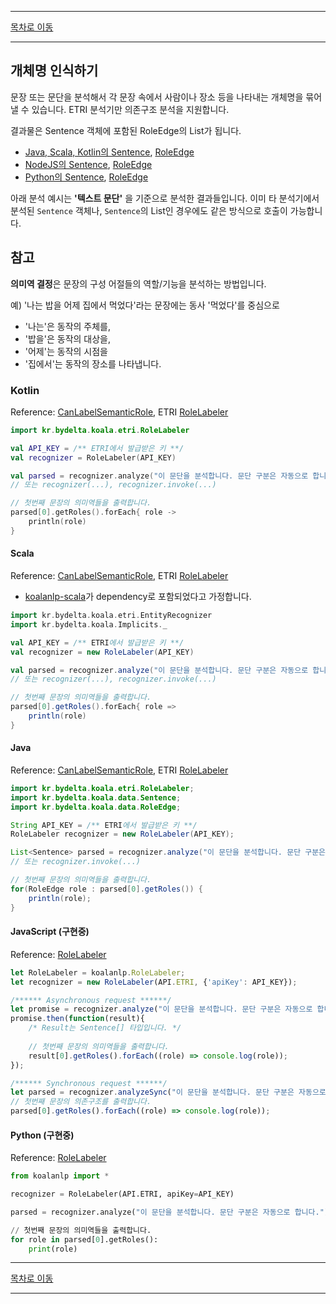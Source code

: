 --------

[목차로 이동](./index.md)

--------

## 개체명 인식하기

문장 또는 문단을 분석해서 각 문장 속에서 사람이나 장소 등을 나타내는 개체명을 묶어낼 수 있습니다. ETRI 분석기만 의존구조 분석을 지원합니다.

결과물은 Sentence 객체에 포함된 RoleEdge의 List가 됩니다.
- [Java, Scala, Kotlin의 Sentence](https://koalanlp.github.io/koalanlp/api/koalanlp/kr.bydelta.koala.data/-sentence/index.html),
  [RoleEdge](https://koalanlp.github.io/koalanlp/api/koalanlp/kr.bydelta.koala.data/-role-edge/index.html)
- [NodeJS의 Sentence](https://koalanlp.github.io/nodejs-support/module-koalanlp_data.Sentence.html),
  [RoleEdge](https://koalanlp.github.io/nodejs-support/module-koalanlp_data.RoleEdge.html)
- [Python의 Sentence](https://koalanlp.github.io/python-support/build/html/koalanlp.data.html#koalanlp.data.Sentence),
  [RoleEdge](https://koalanlp.github.io/python-support/build/html/koalanlp.data.html#koalanlp.data.RoleEdge)

아래 분석 예시는 **'텍스트 문단'** 을 기준으로 분석한 결과들입니다. 
이미 타 분석기에서 분석된 `Sentence` 객체나, `Sentence`의 List인 경우에도 같은 방식으로 호출이 가능합니다. 

## 참고
**의미역 결정**은 문장의 구성 어절들의 역할/기능을 분석하는 방법입니다.

예) '나는 밥을 어제 집에서 먹었다'라는 문장에는
동사 '먹었다'를 중심으로
* '나는'은 동작의 주체를,
* '밥을'은 동작의 대상을,
* '어제'는 동작의 시점을
* '집에서'는 동작의 장소를 나타냅니다.

### Kotlin
Reference: [CanLabelSemanticRole](https://koalanlp.github.io/koalanlp/api/koalanlp/kr.bydelta.koala.proc/-can-label-semantic-role/index.html),
ETRI [RoleLabeler](https://koalanlp.github.io/koalanlp/api/koalanlp/kr.bydelta.koala.etri/-role-labeler/index.html)

```kotlin
import kr.bydelta.koala.etri.RoleLabeler

val API_KEY = /** ETRI에서 발급받은 키 **/
val recognizer = RoleLabeler(API_KEY)

val parsed = recognizer.analyze("이 문단을 분석합니다. 문단 구분은 자동으로 합니다.") 
// 또는 recognizer(...), recognizer.invoke(...)

// 첫번째 문장의 의미역들을 출력합니다.
parsed[0].getRoles().forEach{ role ->
    println(role)
}
```

#### Scala
Reference: [CanLabelSemanticRole](https://koalanlp.github.io/koalanlp/api/koalanlp/kr.bydelta.koala.proc/-can-label-semantic-role/index.html),
           ETRI [RoleLabeler](https://koalanlp.github.io/koalanlp/api/koalanlp/kr.bydelta.koala.etri/-role-labeler/index.html)

* [koalanlp-scala](https://koalanlp.github.io/scala-support)가 dependency로 포함되었다고 가정합니다.

```scala
import kr.bydelta.koala.etri.EntityRecognizer
import kr.bydelta.koala.Implicits._

val API_KEY = /** ETRI에서 발급받은 키 **/
val recognizer = new RoleLabeler(API_KEY)

val parsed = recognizer.analyze("이 문단을 분석합니다. 문단 구분은 자동으로 합니다.") 
// 또는 recognizer(...), recognizer.invoke(...)

// 첫번째 문장의 의미역들을 출력합니다.
parsed[0].getRoles().forEach{ role =>
    println(role)
}
```

#### Java
Reference: [CanLabelSemanticRole](https://koalanlp.github.io/koalanlp/api/koalanlp/kr.bydelta.koala.proc/-can-label-semantic-role/index.html),
           ETRI [RoleLabeler](https://koalanlp.github.io/koalanlp/api/koalanlp/kr.bydelta.koala.etri/-role-labeler/index.html)

```java
import kr.bydelta.koala.etri.RoleLabeler;
import kr.bydelta.koala.data.Sentence;
import kr.bydelta.koala.data.RoleEdge;

String API_KEY = /** ETRI에서 발급받은 키 **/
RoleLabeler recognizer = new RoleLabeler(API_KEY);

List<Sentence> parsed = recognizer.analyze("이 문단을 분석합니다. 문단 구분은 자동으로 합니다.") 
// 또는 recognizer.invoke(...)

// 첫번째 문장의 의미역들을 출력합니다.
for(RoleEdge role : parsed[0].getRoles()) {
    println(role);
}
```

#### JavaScript (구현중)
Reference: [RoleLabeler](https://koalanlp.github.io/nodejs-support/module-koalanlp.RoleLabeler.html)

```javascript
let RoleLabeler = koalanlp.RoleLabeler;
let recognizer = new RoleLabeler(API.ETRI, {'apiKey': API_KEY});

/****** Asynchronous request ******/
let promise = recognizer.analyze("이 문단을 분석합니다. 문단 구분은 자동으로 합니다.");
promise.then(function(result){ 
    /* Result는 Sentence[] 타입입니다. */
    
    // 첫번째 문장의 의미역들을 출력합니다.
    result[0].getRoles().forEach((role) => console.log(role));
});

/****** Synchronous request ******/
let parsed = recognizer.analyzeSync("이 문단을 분석합니다. 문단 구분은 자동으로 합니다.");
// 첫번째 문장의 의존구조를 출력합니다.
parsed[0].getRoles().forEach((role) => console.log(role));
```

#### Python (구현중)
Reference: [RoleLabeler](https://koalanlp.github.io/python-support/build/html/koalanlp.api.html#koalanlp.api.RoleLabeler)

```python
from koalanlp import *

recognizer = RoleLabeler(API.ETRI, apiKey=API_KEY)

parsed = recognizer.analyze("이 문단을 분석합니다. 문단 구분은 자동으로 합니다.")

// 첫번째 문장의 의미역들을 출력합니다.
for role in parsed[0].getRoles():
    print(role)
```

--------

[목차로 이동](./index.md)

--------
